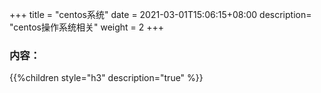 +++
title = "centos系统"
date =  2021-03-01T15:06:15+08:00
description= "centos操作系统相关"
weight = 2
+++

### 内容：

{{%children style="h3" description="true" %}}
